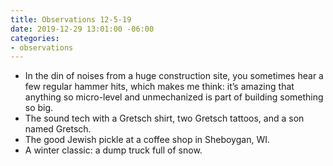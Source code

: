 ```yaml
---
title: Observations 12-5-19
date: 2019-12-29 13:01:00 -06:00
categories:
- observations
---
```


- In the din of noises from a huge construction site, you sometimes hear a few regular hammer hits, which makes me think: it’s amazing that anything so micro-level and unmechanized is part of building something so big.
- The sound tech with a Gretsch shirt, two Gretsch tattoos, and a son named Gretsch.
- The good Jewish pickle at a coffee shop in Sheboygan, WI.
- A winter classic: a dump truck full of snow.